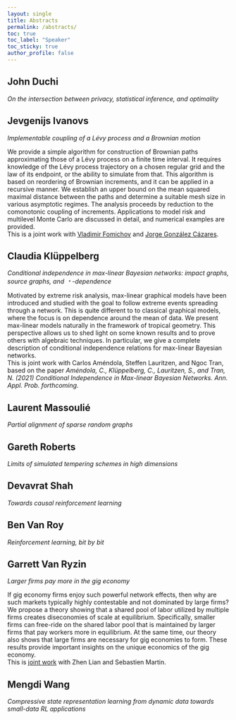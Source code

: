 ```yaml
---
layout: single
title: Abstracts
permalink: /abstracts/
toc: true
toc_label: "Speaker"
toc_sticky: true
author_profile: false
---
```



## John Duchi
*On the intersection between privacy, statistical inference, and optimality*


## Jevgenijs Ivanovs
*Implementable coupling of a Lévy process and a Brownian motion*

We provide a simple algorithm for construction of Brownian paths approximating those of a Lévy process on a finite time interval. It requires knowledge of the Lévy process trajectory on a chosen regular grid and the law of its endpoint, or the ability to simulate from that. This algorithm is based on reordering of Brownian increments, and it can be applied in a recursive manner. We establish an upper bound on the mean squared maximal distance between the paths and determine a suitable mesh size in various asymptotic regimes. The analysis proceeds by reduction to the comonotonic coupling of increments. Applications to model risk and multilevel Monte Carlo are discussed in detail, and numerical examples are provided.\
This is a joint work with [Vladimir Fomichov](https://arxiv.org/search/math?searchtype=author&query=Fomichov%2C+V) and [Jorge González Cázares](https://arxiv.org/search/math?searchtype=author&query=C%C3%A1zares%2C+J+G).

## Claudia Klüppelberg
*Conditional independence in max-linear Bayesian networks: impact graphs, source graphs, and &#65121;-dependence*

Motivated by extreme risk analysis, max-linear graphical models have been introduced and studied with the goal to follow extreme events spreading through a network. This is quite different to to classical graphical models, where the focus is on dependence around the mean of data. We present max-linear models naturally in the framework of tropical geometry. This perspective allows us to shed light on some known results and to prove others with algebraic techniques. In particular, we give a complete description of conditional independence relations for max-linear Bayesian networks. \
This is joint work with Carlos Améndola, Steffen Lauritzen, and Ngoc Tran, based on the paper
*Améndola, C., Klüppelberg, C., Lauritzen, S., and Tran, N. (2021)
Conditional Independence in Max-linear Bayesian Networks.
Ann. Appl. Prob. forthcoming.*

## Laurent Massoulié
*Partial alignment of sparse random graphs*

## Gareth Roberts
*Limits of simulated tempering schemes in high dimensions*

## Devavrat Shah
*Towards causal reinforcement learning*

## Ben Van Roy
*Reinforcement learning, bit by bit*

## Garrett Van Ryzin
*Larger firms pay more in the gig economy*

If gig economy firms enjoy such powerful network effects, then why are such markets typically highly contestable and not dominated by large firms? We propose a theory showing that a shared pool of labor utilized by multiple firms creates diseconomies of scale at equilibrium. Specifically, smaller firms can free-ride on the shared labor pool that is maintained by larger firms that pay workers more in equilibrium. At the same time, our theory also shows that large firms are necessary for gig economies to form. These results provide important insights on the unique economics of the gig economy.\
This is [joint work](https://ssrn.com/abstract=3775888) with Zhen Lian and Sebastien Martin.

## Mengdi Wang
*Compressive state representation learning from dynamic data towards small-data RL applications*
